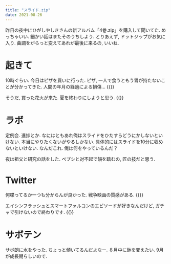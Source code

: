```yaml
---
title: "スライド.zip"
date: 2021-08-26
---
```


昨日の夜中にひがしやしきさんの新アルバム「4巻.zip」を購入して聞いてた. めっちゃいい. 細かい話はまたそのうちしよう. とりあえず, ドットジップがお気に入り. 曲調をがらっと変えてあれが最後に来るの, いいね.
# 起きて
10時ぐらい. 今日はピザを買いに行った. ピザ, 一人で食うともう胃が持たないことが分かってきた. 人間の年月の経過による損傷...
{{<tweet user="dango_bot" id="1430780046365523972">}}

そうだ, 買った花火が来た. 夏を終わりにしようと思う.
{{<tweet user="dango_bot" id="1430732682997092354">}}
# ラボ
定例会. 進捗とか. なにはともあれ俺はスライドをひたすらどうにかしないといけない. 本当にやりたくないがやるしかない. 
具体的にはスライドを10分に収めないといけない. なんだこれ. 俺は何をやっているんだ？

夜は祖父と研究の話をした. ペプシと对不起で韻を踏むの, 匠の技だと思う.
# Twitter

何喋ってるか一つも分からんが良かった. 戦争映画の質感がある.
{{<tweet user="dango_bot" id="1430721367129821190">}}

エイシンフラッシュとスマートファルコンのエピソードが好きなんだけど, ガチャで引けないので終わりです.
{{<tweet user="dango_bot" id="1430003974535401474">}}

# サボテン
サボ朗に水をやった. ちょっと傾いてるんだよなー. ８月中に鉢を変えたい. 9月が成長期らしいので.